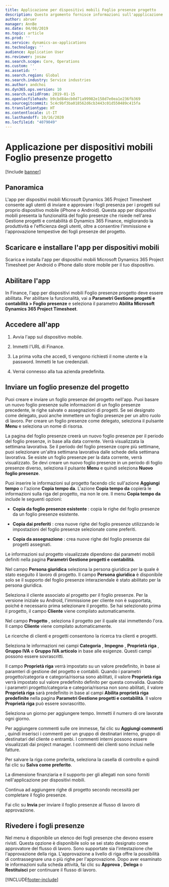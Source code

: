 ```yaml
---
title: Applicazione per dispositivi mobili Foglio presenze progetto
description: Questo argomento fornisce informazioni sull'appplicazione per dispositivi mobili Microsoft Dynamics 365 Project Timesheet. L'app per dispositivi mobili Foglio presenze progetto consente agli utenti di inviare e approvare i fogli presenza per i progetti sul proprio dispositivo mobile.
author: abruer
manager: AnnBe
ms.date: 04/08/2019
ms.topic: article
ms.prod: ''
ms.service: dynamics-ax-applications
ms.technology: ''
audience: Application User
ms.reviewer: josaw
ms.search.scope: Core, Operations
ms.custom: ''
ms.assetid: ''
ms.search.region: Global
ms.search.industry: Service industries
ms.author: andchoi
ms.dyn365.ops.version: 10
ms.search.validFrom: 2019-01-15
ms.openlocfilehash: b9cbd84ecb0d71a99982e158d7e0ea1e236fb369
ms.sourcegitcommit: 5c4c9bf3ba018562d6cb3443c01d550489c415fa
ms.translationtype: HT
ms.contentlocale: it-IT
ms.lasthandoff: 10/16/2020
ms.locfileid: "4079049"
---
```

# <a name="project-timesheet-mobile-application"></a>Applicazione per dispositivi mobili Foglio presenze progetto

[!include [banner](../includes/banner.md)]

## <a name="overview"></a>Panoramica

L'app per dispositivi mobili Microsoft Dynamics 365 Project Timesheet consente agli utenti di inviare e approvare i fogli presenza per i progetti sul proprio dispositivo mobile (iPhone o Android). Questa app per dispositivi mobili presenta la funzionalità del foglio presenze che risiede nell'area Gestione progetti e contabilità di Dynamics 365 Finance, migliorando la produttività e l'efficienza degli utenti, oltre a consentire l'immissione e l'approvazione tempestive dei fogli presenze del progetto.

## <a name="download-and-install-the-mobile-app"></a>Scaricare e installare l'app per dispositivi mobili

Scarica e installa l'app per dispositivi mobili Microsoft Dynamics 365 Project Timesheet per Android o iPhone dallo store mobile per il tuo dispositivo.

## <a name="enable-the-app"></a>Abilitare l'app 

In Finance, l'app per dispositivi mobili Foglio presenze progetto deve essere abilitata. Per abilitare la funzionalità, vai a **Parametri Gestione progetti e contabilità \> Foglio presenze** e seleziona il parametro **Abilita Microsoft Dynamics 365 Project Timesheet**.

## <a name="sign-in-to-the-app"></a>Accedere all'app

1.  Avvia l'app sul dispositivo mobile.

2.  Immetti l'URL di Finance.

3.  La prima volta che accedi, ti vengono richiesti il nome utente e la password. Immetti le tue credenziali.

4.  Verrai connesso alla tua azienda predefinita.

## <a name="submit-a-project-timesheet"></a>Inviare un foglio presenze del progetto

Puoi creare e inviare un foglio presenze del progetto nell'app. Puoi basare un nuovo foglio presenze sulle informazioni di un foglio presenze precedente, le righe salvate o assegnazioni di progetti. Se sei designato come delegato, puoi anche immettere un foglio presenze per un altro ruolo di lavoro. Per creare un foglio presenze come delegato, seleziona il pulsante **Menu** e seleziona un nome di risorsa.

La pagina del foglio presenze creerà un nuovo foglio presenze per il periodo del foglio presenze, in base alla data corrente. Verrà visualizzata la settimana lavorativa. Se il periodo del foglio presenze copre più settimane, puoi selezionare un'altra settimana lavorativa dalle schede della settimana lavorativa.
Se esiste un foglio presenze per la data corrente, verrà visualizzato. Se devi creare un nuovo foglio presenze in un periodo di foglio presenze diverso, seleziona il pulsante **Menu** e quindi seleziona **Nuovo foglio presenze**.

Puoi inserire le informazioni sul progetto facendo clic sull'azione **Aggiungi tempo** o l'azione **Copia tempo da**. L'azione **Copia tempo da** copierà le informazioni sulla riga del progetto, ma non le ore. Il menu **Copia tempo da** include le seguenti opzioni:

- **Copia da foglio presenze esistente** : copia le righe del foglio presenze da un foglio presenze esistente.

- **Copia dai preferiti** : crea nuove righe del foglio presenze utilizzando le impostazioni del foglio presenze selezionate come preferiti.

- **Copia da assegnazione** : crea nuove righe del foglio presenze dai progetti assegnati.

Le informazioni sul progetto visualizzate dipendono dai parametri mobili definiti nella pagina **Parametri Gestione progetti e contabilità**.

Nel campo **Persona giuridica** seleziona la persona giuridica per la quale è stato eseguito il lavoro di progetto. Il campo **Persona giuridica** è disponibile solo se il supporto del foglio presenze interaziendale è stato abilitato per la persona giuridica.

Seleziona il cliente associato al progetto per il foglio presenze. Per la versione iniziale su Android, l'immissione per cliente non è supportata, poiché è necessario prima selezionare il progetto. Se hai selezionato prima il progetto, il campo **Cliente** viene compilato automaticamente.

Nel campo **Progetto** , seleziona il progetto per il quale stai immettendo l'ora. Il campo **Cliente** viene compilato automaticamente.

Le ricerche di clienti e progetti consentono la ricerca tra clienti e progetti.

Seleziona le informazioni nei campi **Categoria** , **Impegno** , **Proprietà riga** , **Gruppo IVA** e **Gruppo IVA articolo** in base alle esigenze. Questi campi possono essere sovrascritti.

Il campo **Proprietà riga** verrà impostato su un valore predefinito, in base ai paramteri di gestione del progetto e contabili. Quando i parametri progetto/categoria e categoria/risorsa sono abilitati, il valore **Proprietà riga** verrà impostato sul valore predefinito definito per questa convalida. Quando i parametri progetto/categoria e categoria/risorsa non sono abilitati, il valore **Proprietà riga** sarà predefinito in base al campi **Abilita proprietà riga predefinite** nella pagina **Parametri Gestione progetti e contabilità**. Il valore **Proprietà riga** può essere sovrascritto.

Seleziona un giorno per aggiungere tempo. Immetti il numero di ore lavorate ogni giorno.

Per aggiungere commenti sulle ore immesse, fai clic su **Aggiungi commenti** , quindi inserisci i commenti per un gruppo di destinatari interno, gruppo di destinatari del cliente o entrambi.
I commenti interni possono essere visualizzati dai project manager. I commenti dei clienti sono inclusi nelle fatture.

Per salvare la riga come preferita, seleziona la casella di controllo e quindi fai clic su **Salva come preferito**.

La dimensione finanziaria e il supporto per gli allegati non sono forniti nell'applicazione per dispositivi mobili.

Continua ad aggiungere righe di progetto secondo necessità per completare il foglio presenze.

Fai clic su **Invia** per inviare il foglio presenze al flusso di lavoro di approvazione.

## <a name="review-timesheets"></a>Rivedere i fogli presenze

Nel menu è disponibile un elenco dei fogli presenze che devono essere rivisti. Questa opzione è disponibile solo se sei stato designato come approvatore del flusso di lavoro. Sono supportate sia l'intestazione che l'approvazione della riga. L'approvazione a livello di riga offre la possibilità di contrassegnare una o più righe per l'approvazione. Dopo aver esaminato le informazioni sulla scheda attività, fai clic su **Approva** , **Delega** o **Restituisci** per continuare il flusso di lavoro.


[!INCLUDE[footer-include](../includes/footer-banner.md)]